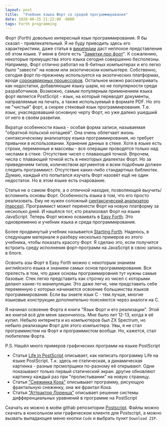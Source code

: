 ```yaml
---
layout: post
title:  "Учебник языка Форт со средой программирования"
date: 2020-06-25 21:22:00 -0000
tags: Forth programming
---
```


Форт (Forth) довольно интересный язык программирования. Я бы сказал - привлекательный. Я не буду приводить здесь его характеристики, даже статья в [википедии](https://ru.wikipedia.org/wiki/%D0%A4%D0%BE%D1%80%D1%82_(%D1%8F%D0%B7%D1%8B%D0%BA_%D0%BF%D1%80%D0%BE%D0%B3%D1%80%D0%B0%D0%BC%D0%BC%D0%B8%D1%80%D0%BE%D0%B2%D0%B0%D0%BD%D0%B8%D1%8F)) даст неплохое представление об этом языке. У меня в блоге есть "[Заметки про форт](/blog/2015/forth-programming)". К сожалению, некоторые премущества этого языка сегодня совершенно бесполезны. Например, Форт отлично работал на 8-битных компьютерах и его легко было "завести" на новом или экзотическом компьютере. Собственно, сегодня форт по-прежнему используется на экзотических платформах, вроде [сорокаядерных процессоров](https://www.embedded.com/news-40-core-processor-with-forth-based-ide-tools-unveiled/). Остальное можно рассматривать как недостатки, добавляющие языку шарм, но не популярности среди разработчиков. Возможно, самым популярным применением языка форт является PostScript - язык, на который переводят документы, направляемые на печать, а также используемый в формате PDF. Но это не "чистый" форт, а скорее стековый язык программирования. Т.е. язык, унаследовавший основную черту Форт, но уже далеко ушедший от него в своём развитии.

Вкратце особенности языка - особая форма записи, называемая "обратной польской нотацией". Она очень облегчает жизнь синтаксическому анализатору языка программирования, но требует привычки в использовании. Хранение данных в стеке. Хотя в языке есть строки, переменные и массивы - все операции проводятся только над числами в стеке. Отсутствие чисел с плавающей точкой. Впрочем, числа с плавающей точкой есть в некоторых диалектах Форт. Но за приведением типов, количеством аргументов и всем подобным должен следить программист. Отсутствие каких-либо стандартных библиотек. Думаю, каждый кто попытался изучать Форт назовёт ещё не один недостаток. Но в этом языке есть очарование.

Статья не о самом Форте, а о отличной находке, позволяющей выучить/вспомнить основы Форт. Особенность языка в том, что его просто реализовать. Ему не нужен соложный [синтаксический анализатор (парсер)](https://ru.wikipedia.org/wiki/%D0%A1%D0%B8%D0%BD%D1%82%D0%B0%D0%BA%D1%81%D0%B8%D1%87%D0%B5%D1%81%D0%BA%D0%B8%D0%B9_%D0%B0%D0%BD%D0%B0%D0%BB%D0%B8%D0%B7%D0%B0%D1%82%D0%BE%D1%80). Программист может перенести Форт на новую платформу за несколько дней. И нашёлся тот, кто реализовал Форт на языке JavaScript. Теперь Форт можно осваивать в [Easy Forth](https://skilldrick.github.io/easyforth/). Это одновременно и учебник языка и среда программирования. 

Более продвинутый учебник называется [Starting Forth](https://www.forth.com/starting-forth/0-starting-forth/). Надеюсь, в следующем материале я разберу несколько примеров из этого учебника, чтобы показать красоту Форт. Я сделаю это, если получится встроить среду исполнения форт-программ на JavaScript в свою запись в блоге.

Освоить азы Форт в Easy Forth можно с некоторым знанием английского языка и знанием самых основ программирования. Вся прелесть в том, что даже основы программировния тут нужны самые базовые. Стек легко представить как строчку из чисел с которыми делают какие-то манипуляции. Это даже легче, чем представить себе переменную с которых начинается освоение большинства языков программирования. Если вы знаете язык С - тем лучше, многие языковые конструкции дополнительно поясняются через аналоги на С.

Я начинал освоение Форта я книги "Язык Форт и его реализации". Этой же книгой всё для меня закончилось. Мне было лет 12-13, когда я её купил. Небыло интернета и из компьютеров был ZX Spectrum, но небыло реализации Форт для этого компьютера. Увы, я не стал программистом на Форт и программистом вообще. Но, кажется, стал любителем Форта.

P.S. Нашёл много примеров графических программ на языке PostScript

- Статья [Life in PostScript](https://www.tjhsst.edu/~edanaher/pslife/) описывает, как написать программу Life на языке PostScript. Т.к. здесь не статическая, а динамическая картинка - разные прсмотрщики по-разному её открывают. Одни показывают только первый статический экран. другие обновляют картинку каждый раз при "пролистывании" на новую страницу.
- Статья ["Снежинка Коха"](http://jonsson.eu/programs/postscript/koch/) описывыает программу, рисующую фрактальную снежинку, она же фрактал Коха.
- Статья ["Аттрактор Лоренца"](http://jonsson.eu/programs/postscript/odesolv/) описывает решение системы дифференциальных уравнений в программе на PostScript

Скачать их можно в моём githab репозитории [Postscript](https://github.com/kiselevmv/Postscript). Файлы можно скачать в консольном или графическом клиенте для Postscript, а можно вызвать выпадающее меню кнопки `Code` и выбрать пункт `Download ZIP`.
